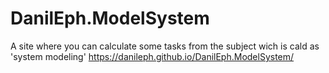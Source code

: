 # DanilEph.ModelSystem
A site where you can calculate some tasks from the subject wich is cald as 'system modeling'
https://danileph.github.io/DanilEph.ModelSystem/
